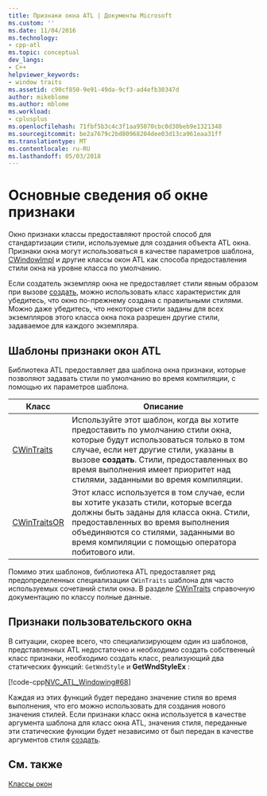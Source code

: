 ```yaml
---
title: Признаки окна ATL | Документы Microsoft
ms.custom: ''
ms.date: 11/04/2016
ms.technology:
- cpp-atl
ms.topic: conceptual
dev_langs:
- C++
helpviewer_keywords:
- window traits
ms.assetid: c90cf850-9e91-49da-9cf3-ad4efb30347d
author: mikeblome
ms.author: mblome
ms.workload:
- cplusplus
ms.openlocfilehash: 71fbf5b3c4c3f1aa95070cbc0d30beb9e1321348
ms.sourcegitcommit: be2a7679c2bd80968204dee03d13ca961eaa31ff
ms.translationtype: MT
ms.contentlocale: ru-RU
ms.lasthandoff: 05/03/2018
---
```

# <a name="understanding-window-traits"></a>Основные сведения об окне признаки
Окно признаки классы предоставляют простой способ для стандартизации стили, используемые для создания объекта ATL окна. Признаки окна могут использоваться в качестве параметров шаблона, [CWindowImpl](../atl/reference/cwindowimpl-class.md) и другие классы окон ATL как способа предоставления стили окна на уровне класса по умолчанию.  
  
 Если создатель экземпляр окна не предоставляет стили явным образом при вызове [создать](../atl/reference/cwindowimpl-class.md#create), можно использовать класс характеристик для убедитесь, что окно по-прежнему создана с правильными стилями. Можно даже убедитесь, что некоторые стили заданы для всех экземпляров этого класса окна пока разрешен другие стили, задаваемое для каждого экземпляра.  
  
## <a name="atl-window-traits-templates"></a>Шаблоны признаки окон ATL  
 Библиотека ATL предоставляет два шаблона окна признаки, которые позволяют задавать стили по умолчанию во время компиляции, с помощью их параметров шаблона.  
  
|Класс|Описание|  
|-----------|-----------------|  
|[CWinTraits](../atl/reference/cwintraits-class.md)|Используйте этот шаблон, когда вы хотите предоставить по умолчанию стили окна, которые будут использоваться только в том случае, если нет другие стили, указаны в вызове **создать**. Стили, предоставленных во время выполнения имеет приоритет над стилями, заданными во время компиляции.|  
|[CWinTraitsOR](../atl/reference/cwintraitsor-class.md)|Этот класс используется в том случае, если вы хотите указать стили, которые всегда должны быть заданы для класса окна. Стили, предоставленных во время выполнения объединяются со стилями, заданными во время компиляции с помощью оператора побитового или.|  
  
 Помимо этих шаблонов, библиотека ATL предоставляет ряд предопределенных специализации `CWinTraits` шаблона для часто используемых сочетаний стили окна. В разделе [CWinTraits](../atl/reference/cwintraits-class.md) справочную документацию по классу полные данные.  
  
## <a name="custom-window-traits"></a>Признаки пользовательского окна  
 В ситуации, скорее всего, что специализирующем один из шаблонов, представленных ATL недостаточно и необходимо создать собственный класс признаки, необходимо создать класс, реализующий два статических функций: `GetWndStyle` и **GetWndStyleEx** :  
  
 [!code-cpp[NVC_ATL_Windowing#68](../atl/codesnippet/cpp/understanding-window-traits_1.h)]  
  
 Каждая из этих функций будет передано значение стиля во время выполнения, что его можно использовать для создания нового значения стилей. Если признаки класс окна используется в качестве аргумента шаблона для класс окна ATL, значения стиля, переданные эти статические функции будет независимо от был передан в качестве аргументов стиля [создать](../atl/reference/cwindowimpl-class.md#create).  
  
## <a name="see-also"></a>См. также  
 [Классы окон](../atl/atl-window-classes.md)

